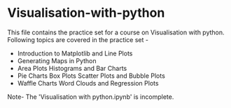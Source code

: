# Visualisation-with-python

This file contains the practice set for a course on Visualisation with python. Following topics are covered in the practice set -
  * Introduction to Matplotlib and Line Plots
  * Generating Maps in Python
  * Area Plots Histograms and Bar Charts
  * Pie Charts Box Plots Scatter Plots and Bubble Plots
  * Waffle Charts Word Clouds and Regression Plots

Note- The 'Visualisation with python.ipynb' is incomplete.
